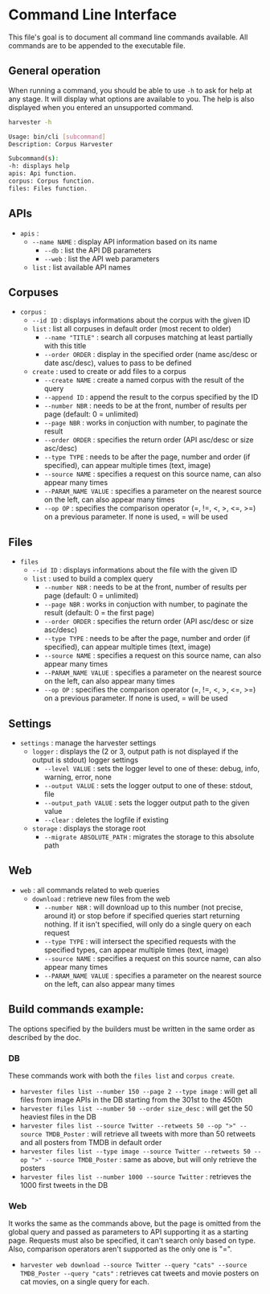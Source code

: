 # Command Line Interface

This file's goal is to document all command line commands available. All commands are to be appended to the executable file.

## General operation
When running a command, you should be able to use `-h` to ask for help at any stage. It will display what options are available to you. The help is also displayed when you entered an unsupported command.

```sh
harvester -h

Usage: bin/cli [subcommand]
Description: Corpus Harvester

Subcommand(s):
-h: displays help
apis: Api function.
corpus: Corpus function.
files: Files function.
```

## APIs
- `apis` :
    - `--name NAME` : display API information based on its name
        - `--db` : list the API DB parameters
        - `--web` : list the API web parameters
    - `list` : list available API names

## Corpuses
- `corpus` :
    - `--id ID` : displays informations about the corpus with the given ID
    - `list` : list all corpuses in default order (most recent to older)
        - `--name "TITLE"` : search all corpuses matching at least partially with this title
        - `--order ORDER` : display in the specified order (name asc/desc or date asc/desc), values to pass to be defined
    - `create` : used to create or add files to a corpus
        - `--create NAME` : create a named corpus with the result of the query
        - `--append ID` : append the result to the corpus specified by the ID
        - `--number NBR` : needs to be at the front, number of results per page (default: 0 = unlimited)
        - `--page NBR` : works in conjuction with number, to paginate the result
        - `--order ORDER` : specifies the return order (API asc/desc or size asc/desc)
        - `--type TYPE` : needs to be after the page, number and order (if specified), can appear multiple times (text, image)
        - `--source NAME` : specifies a request on this source name, can also appear many times
        - `--PARAM_NAME VALUE` : specifies a parameter on the nearest source on the left, can also appear many times
        - `--op OP` : specifies the comparison operator (=, !=, <, >, <=, >=) on a previous parameter. If none is used, = will be used

## Files
- `files`
    - `--id ID` : displays informations about the file with the given ID
    - `list` : used to build a complex query
        - `--number NBR` : needs to be at the front, number of results per page (default: 0 = unlimited)
        - `--page NBR` : works in conjuction with number, to paginate the result (default: 0 = the first page)
        - `--order ORDER` : specifies the return order (API asc/desc or size asc/desc)
        - `--type TYPE` : needs to be after the page, number and order (if specified), can appear multiple times (text, image)
        - `--source NAME` : specifies a request on this source name, can also appear many times
        - `--PARAM_NAME VALUE` : specifies a parameter on the nearest source on the left, can also appear many times
        - `--op OP` : specifies the comparison operator (=, !=, <, >, <=, >=) on a previous parameter. If none is used, = will be used

## Settings
- `settings` : manage the harvester settings
    - `logger` : displays the (2 or 3, output path is not displayed if the output is stdout) logger settings
        - `--level VALUE` : sets the logger level to one of these: debug, info, warning, error, none
        - `--output VALUE` : sets the logger output to one of these: stdout, file
        - `--output_path VALUE` : sets the logger output path to the given value
        - `--clear` : deletes the logfile if existing
    - `storage` : displays the storage root
        - `--migrate ABSOLUTE_PATH` : migrates the storage to this absolute path

## Web
- `web` : all commands related to web queries
    - `download` : retrieve new files from the web
        - `--number NBR` : will download up to this number (not precise, around it) or stop before if specified queries start returning nothing. If it isn't specified, will only do a single query on each request
        - `--type TYPE` : will intersect the specified requests with the specified types, can appear multiple times (text, image)
        - `--source NAME` : specifies a request on this source name, can also appear many times
        - `--PARAM_NAME VALUE` : specifies a parameter on the nearest source on the left, can also appear many times


## Build commands example:
The options specified by the builders must be written in the same order as described by the doc.

### DB
These commands work with both the `files list` and `corpus create`.

- `harvester files list --number 150 --page 2 --type image` : will get all files from image APIs in the DB starting from the 301st to the 450th
- `harvester files list --number 50 --order size_desc` : will get the 50 heaviest files in the DB
- `harvester files list --source Twitter --retweets 50 --op ">" --source TMDB_Poster` : will retrieve all tweets with more than 50 retweets and all posters from TMDB in default order
- `harvester files list --type image --source Twitter --retweets 50 --op ">" --source TMDB_Poster` : same as above, but will only retrieve the posters
- `harvester files list --number 1000 --source Twitter` : retrieves the 1000 first tweets in the DB

### Web
It works the same as the commands above, but the page is omitted from the global query and passed as parameters to API supporting it as a starting page. Requests must also be specified, it can't search only based on type. Also, comparison operators aren't supported as the only one is "=".

- `harvester web download --source Twitter --query "cats" --source TMDB_Poster --query "cats"` : retrieves cat tweets and movie posters on cat movies, on a single query for each.
